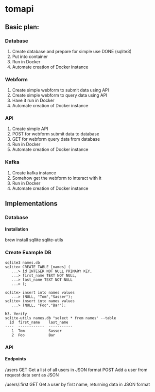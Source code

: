 # tomapi

## Basic plan:

### Database
1) Create database and prepare for simple use   DONE (sqlite3)
2) Put into container
3) Run in Docker
4) Automate creation of Docker instance

### Webform
1) Create simple webform to submit data using API
2) Create simple webform to query data using API
3) Have it run in Docker
4) Automate creation of Docker instance

### API
1) Create simple API
2) POST for webform submit data to database
3) GET for webform query data from database
4) Run in Docker
5) Automate creation of Docker instance

### Kafka
1) Create kafka instance
2) Somehow get the webform to interact with it
3) Run in Docker
4) Automate creation of Docker instance


## Implementations

### Database

#### Installation
brew install sqllite sqlite-utils

### Create Example DB
```
sqlite3 names.db
sqlite> CREATE TABLE [names] (
   ...> id INTEGER NOT NULL PRIMARY KEY,
   ...> first_name TEXT NOT NULL,
   ...> last_name TEXT NOT NULL
   ...> );

sqlite> insert into names values
   ...> (NULL, "Tom","Sasser");
sqlite> insert into names values
   ...> (NULL, "Foo","Bar");

h3. Verify
sqlite-utils names.db "select * from names" --table
  id  first_name    last_name
----  ------------  -----------
   1  Tom           Sasser
   2  Foo           Bar
```





### API

#### Endpoints

/users
   GET      Get a list of all users in JSON format
   POST     Add a user from request data sent as JSON

/users/:first
   GET      Get a user by first name, returning data in JSON format



